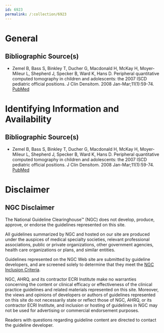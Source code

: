 ```yaml
---
id: 6923
permalink: /:collection/6923
---
```


# General

## Bibliographic Source(s)

- Zemel B, Bass S, Binkley T, Ducher G, Macdonald H, McKay H, Moyer-Mileur L, Shepherd J, Specker B, Ward K, Hans D. Peripheral quantitative computed tomography in children and adolescents: the 2007 ISCD pediatric official positions. J Clin Densitom. 2008 Jan-Mar;11(1):59-74. [ PubMed ](http://www.ncbi.nlm.nih.gov/entrez/query.fcgi?cmd=Retrieve&db=pubmed&dopt=Abstract&list_uids=18442753)

# Identifying Information and Availability

## Bibliographic Source(s)

- Zemel B, Bass S, Binkley T, Ducher G, Macdonald H, McKay H, Moyer-Mileur L, Shepherd J, Specker B, Ward K, Hans D. Peripheral quantitative computed tomography in children and adolescents: the 2007 ISCD pediatric official positions. J Clin Densitom. 2008 Jan-Mar;11(1):59-74. [ PubMed ](http://www.ncbi.nlm.nih.gov/entrez/query.fcgi?cmd=Retrieve&db=pubmed&dopt=Abstract&list_uids=18442753)

# Disclaimer

## NGC Disclaimer

The National Guideline Clearinghouse™ (NGC) does not develop, produce, approve, or endorse the guidelines represented on this site.

All guidelines summarized by NGC and hosted on our site are produced under the auspices of medical specialty societies, relevant professional associations, public or private organizations, other government agencies, health care organizations or plans, and similar entities.

Guidelines represented on the NGC Web site are submitted by guideline developers, and are screened solely to determine that they meet the [NGC Inclusion Criteria](/help-and-about/summaries/inclusion-criteria).

NGC, AHRQ, and its contractor ECRI Institute make no warranties concerning the content or clinical efficacy or effectiveness of the clinical practice guidelines and related materials represented on this site. Moreover, the views and opinions of developers or authors of guidelines represented on this site do not necessarily state or reflect those of NGC, AHRQ, or its contractor ECRI Institute, and inclusion or hosting of guidelines in NGC may not be used for advertising or commercial endorsement purposes.

Readers with questions regarding guideline content are directed to contact the guideline developer.

